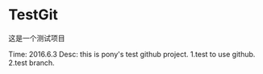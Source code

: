 # TestGit
这是一个测试项目

Time: 2016.6.3
Desc: this is pony's test github project.
  1.test to use github.
  2.test branch.
